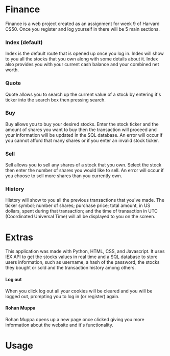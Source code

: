 # Finance
Finance is a web project created as an assignment for week 9 of Harvard CS50. Once you register and log yourself in there will be 5 main sections.
### Index (default)
Index is the default route that is opened up once you log in. Index will show to you all the stocks that you own along with some details about it. Index also provides you with your current cash balance and your combined net worth.
### Quote
Quote allows you to search up the current value of a stock by entering it's ticker into the search box then pressing search.
### Buy
Buy allows you to buy your desired stocks. Enter the stock ticker and the amount of shares you want to buy then the transaction will proceed and your information will be updated in the SQL database. An error will occur if you cannot afford that many shares or if you enter an invalid stock ticker.
### Sell
Sell allows you to sell any shares of a stock that you own. Select the stock then enter the number of shares you would like to sell. An error will occur if you choose to sell more shares than you currently own. 
### History
History will show to you all the previous transactions that you've made. The ticker symbol; number of shares; purchase price; total amount, in US dollars, spent during that
transaction; and the time of transaction in UTC (Coordinated Universal Time) will all be displayed to you on the screen. 
# Extras
This application was made with Python, HTML, CSS, and Javascript. It uses IEX API to get the stocks values in real time and a SQL database to store users information, such as username, a hash of the password, the stocks they bought or sold and the transaction history among others.
#### Log out
When you click log out all your cookies will be cleared and you will be logged out, prompting you to log in (or register) again.
#### Rohan Muppa
Rohan Muppa opens up a new page once clicked giving you more information about the website and it's functionality. 

# Usage
